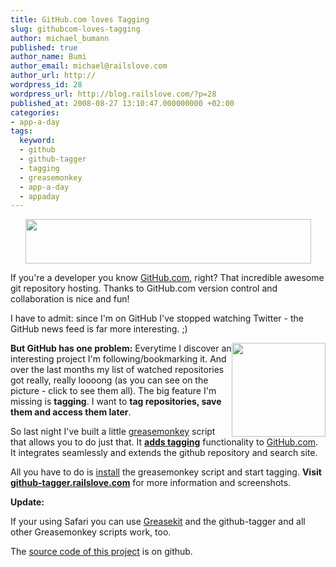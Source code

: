 ```yaml
---
title: GitHub.com loves Tagging
slug: githubcom-loves-tagging
author: michael_bumann
published: true
author_name: Bumi
author_email: michael@railslove.com
author_url: http://
wordpress_id: 28
wordpress_url: http://blog.railslove.com/?p=28
published_at: 2008-08-27 13:10:47.000000000 +02:00
categories:
- app-a-day
tags:
  keyword:
  - github
  - github-tagger
  - tagging
  - greasemonkey
  - app-a-day
  - appaday
---
```

<p style="text-align: center;"><a href="http://github-tagger.railslove.com"><img src="http://github-tagger.railslove.com/images/logo.png" style="float:auto" alt="" width="457" height="71" /></a></p>
<p style="display:block">If you're a developer you know <a href="http://github.com">GitHub.com</a>, right? That incredible awesome git repository hosting. Thanks to GitHub.com version control and collaboration is nice and fun!

I have to admit:  since I'm on GitHub I've stopped watching Twitter - the GitHub news feed is far more interesting. ;)
</p>
<strong><a href="http://blog.railslove.com/wp-content/uploads/2008/08/github_dashboard.jpg"><img class="alignright size-thumbnail wp-image-30" style="float: right;" title="github_dashboard" src="http://blog.railslove.com/wp-content/uploads/2008/08/github_dashboard-150x150.jpg" alt="" width="150" height="150" /></a>But GitHub has one problem:</strong>
Everytime I discover an interesting project I'm following/bookmarking it. And over the last months my list of watched repositories got really, really loooong (as you can see on the picture - click to see them all).
The big feature I'm missing is <strong>tagging</strong>. I want to <strong>tag repositories, save them and access them later</strong>.

So last night I've built a little <a href="http://www.greasespot.net/">greasemonkey</a> script that allows you to do just that. It <strong><a href="http://github-tagger.railslove.com">adds tagging</a></strong> functionality to <a href="http://github.com">GitHub.com</a>. It integrates seamlessly and extends the github repository and search site.

All you have to do is <a href="http://github-tagger.railslove.com/javascripts/github_tagger.user.js">install</a> the greasemonkey script and start tagging. <strong>Visit </strong><a href="http://github-tagger.railslove.com/"><strong>github-tagger.railslove.com</strong></a> for more information and screenshots.

<strong>Update:</strong>

If your using Safari you can use <a href="http://8-p.info/greasekit/">Greasekit</a> and the github-tagger and all other Greasemonkey scripts work, too.

The <a href="http://github.com/bumi/github-tagger/tree/master">source code of this project</a> is on github.

